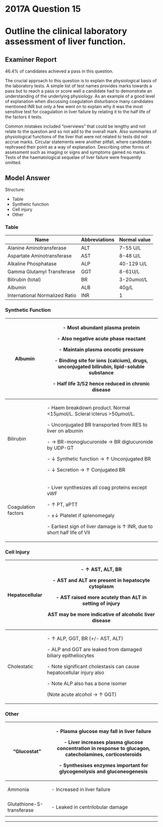 # 2017A Question 15 
# Outline the clinical laboratory assessment of liver function.


## Examiner Report
46.4% of candidates achieved a pass in this question.


The crucial approach to this question is to explain the physiological basis of the laboratory tests.
A simple list of test names provides marks towards a pass but to reach a pass or score well a
candidate had to demonstrate an understanding of the underlying physiology. As an example
of a good level of explanation when discussing coagulation disturbance many candidates
mentioned INR but only a few went on to explain why it was the most sensitive test for
coagulation in liver failure by relating it to the half life of the factors it tests.


Common mistakes included “overviews” that could be lengthy and not relate to the question
and so not add to the overall mark. Also summaries of physiological functions of the liver that
were not related to tests did not accrue marks. Circular statements were another pitfall, where
candidates rephrased their point as a way of explanation. Describing other forms of assessment
such as imaging or signs and symptoms gained no marks. Tests of the haematological sequelae
of liver failure were frequently omitted.


## Model Answer
Structure:
- Table
- Synthetic function
- Cell injury
- Other


### Table

|Name|Abbreviations|Normal value|
| -- | -- | -- |
|Alanine Aminotransferase|ALT|7-55 U/L|
|Aspartate Aminotransferase|AST|8-48 U/L|
|Alkaline Phosphatase|ALP|40-129 U/L|
|Gamma Glutamyl Transferase|GGT|8-61U/L|
|Bilirubin (total)|BR|3-20umol/L|
|Albumin|ALB|40g/L|
|International Normalized Ratio|INR|1|


### Synthetic Function

|Albumin|<p>- Most abundant plasma protein</p><p>- Also negative acute phase reactant</p><p>- Maintain plasma oncotic pressure</p><p>- Binding site for ions (calcium), drugs, unconjugated bilirubin, lipid-soluble substance</p><p>- Half life 3/52 hence reduced in chronic disease</p>|
| -- | -- |
|Bilirubin|<p>- Haem breakdown product. Normal <15μmol/L. Scleral icterus >50μmol/L.</p><p>- Unconjugated BR transported from RES to liver on albumin</p><p>- → BR-monoglucuronide → BR diglucuronide by UDP-GT</p><p>- ↓ Synthetic function → ↑ Unconjugated BR</p><p>- ↓ Secretion → ↑ Conjugated BR</p>|
|Coagulation factors|<p>- Liver synthesizes all coag proteins except vWF</p><p>- ↑ PT, aPTT</p><p>- ±↓ Platelet if splenomegaly</p><p>- Earliest sign of liver damage is ↑ INR, due to short half life of VII</p>|


### Cell Injury

|Hepatocellular|<p>- ↑ AST, ALT, BR</p><p>- AST and ALT are present in hepatocyte cytoplasm</p><p>- AST raised more acutely than ALT in setting of injury</p><p>AST may be more indicative of alcoholic liver disease</p>|
| -- | -- |
|Cholestatic|<p>- ↑ ALP, GGT, BR (+/- AST, ALT)</p><p>- ALP and GGT are leaked from damaged biliary epitheliocytes</p><p>- Note significant cholestasis can cause hepatocellular injury also</p><p>- Note ALP also has a bone isomer</p><p>(Note acute alcohol → ↑ GGT)</p>|


### Other

|“Glucostat”|<p>- Plasma glucose may fall in liver failure</p><p>- Liver increases plasma glucose concentration in response to glucagon, catecholamines, corticosteroids</p><p>- Synthesises enzymes important for glycogenolysis and gluconeogenesis</p>|
| -- | -- |
|Ammonia|<p>- Increased in liver failure</p>|
|Glutathione-S-transferase|<p>- Leaked in centrilobular damage</p>|



--- 


